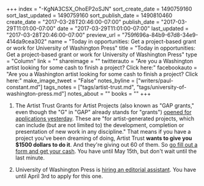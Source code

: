 +++
index = "-KgNA3CSX_OhoEP2oSJN"
sort_create_date = 1490759160
sort_last_updated = 1490759160
sort_publish_date = 1490810460
create_date = "2017-03-28T20:46:00-07:00"
publish_date = "2017-03-29T11:01:00-07:00"
date = "2017-03-29T11:01:00-07:00"
last_updated = "2017-03-28T20:46:00-07:00"
preview_url = "759f696a-84b9-67d8-34e9-414da9cea302"
name = "Today in opportunities: Get a project-based grant or work for University of Washington Press"
title = "Today in opportunities: Get a project-based grant or work for University of Washington Press"
type = "Column"
link = ""
shareimage = ""
twitterauto = "Are you a Washington artist looking for some cash to finish a project? Click here:"
facebookauto = "Are you a Washington artist looking for some cash to finish a project? Click here:"
make_image_tweet = "False"
notes_byline = ["writers/paul-constant.md"]
tags_notes = ["tags/artist-trust.md", "tags/university-of-washington-press.md"]
notes_about = ""
books = ""
+++
1. The Artist Trust Grants for Artist Projects (also known as "GAP grants," even though the "G" in "GAP" already stands for "grants") [opened for applications yesterday](http://artisttrust.org/index.php/for-artists/money). These are "for artist-generated projects, which can include (but are not limited to) the development, completion or presentation of new work in any discipline." That means if you have a project you've been dreaming of doing, Artist Trust **wants to give you $1500 dollars to do it**. And they're giving out 60 of them. So [go fill out a form and get your cash](http://artisttrust.org/index.php/for-artists/money). You have until May 15th, but don't wait until the last minute.

2. University of Washington Press is [hiring an editorial assistant](https://uwhires.admin.washington.edu/eng/candidates/default.cfm?szCategory=jobprofile&szOrderID=143746&szCandidateID=0&szSearchWords=&szReturnToSearch=1). You have until April 3rd to apply for this one.